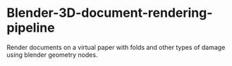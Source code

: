 # Blender-3D-document-rendering-pipeline
Render documents on a virtual paper with folds and other types of damage using blender geometry nodes.

